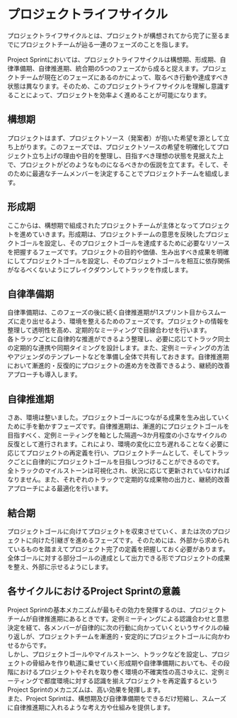 # プロジェクトライフサイクル

プロジェクトライフサイクルとは、プロジェクトが構想されてから完了に至るまでにプロジェクトチームが辿る一連のフェーズのことを指します。

Project Sprintにおいては、プロジェクトライフサイクルは構想期、形成期、自律準備期、自律推進期、統合期の5つのフェーズから成ると捉えます。プロジェクトチームが現在どのフェーズにあるのかによって、取るべき行動や達成すべき状態は異なります。そのため、このプロジェクトライフサイクルを理解し意識することによって、プロジェクトを効率よく進めることが可能になります。

## 構想期

プロジェクトはまず、プロジェクトソース（発案者）が抱いた希望を源として立ち上がります。このフェーズでは、プロジェクトソースの希望を明確化してプロジェクト立ち上げの理由や目的を整理し、目指すべき理想の状態を見据えた上で、プロジェクトがどのようなものになるべきかの仮説を立てます。そして、そのために最適なチームメンバーを決定することでプロジェクトチームを組成します。

## 形成期

ここからは、構想期で組成されたプロジェクトチームが主体となってプロジェクトを進めていきます。形成期は、プロジェクトチームの意思を反映したプロジェクトゴールを設定し、そのプロジェクトゴールを達成するために必要なリソースを把握するフェーズです。プロジェクトの目的や価値、生み出すべき成果を明確にしてプロジェクトゴールを設定し、そのプロジェクトゴールを相互に依存関係がなるべくないようにブレイクダウンしてトラックを作成します。

## 自律準備期

自律準備期は、このフェーズの後に続く自律推進期が1スプリント目からスムーズに走り出せるよう、環境を整えるためのフェーズです。プロジェクトの情報を整理して透明性を高め、定期的なミーティングで目線合わせを行います。  
各トラックごとに自律的な推進ができるよう整理し、必要に応じてトラック同士の定期的な連携や同期タイミングを設計します。また、定例ミーティングの方法やアジェンダのテンプレートなどを準備し全体で共有しておきます。自律推進期において漸進的・反復的にプロジェクトの進め方を改善できるよう、継続的改善アプローチも導入します。

## 自律推進期

さあ、環境は整いました。プロジェクトゴールにつながる成果を生み出していくために手を動かすフェーズです。自律推進期は、漸進的にプロジェクトゴールを目指すべく、定例ミーティングを軸とした隔週～3か月程度の小さなサイクルの反復として進行されます。これにより、環境の変化に立ち遅れることなく必要に応じてプロジェクトの再定義を行い、プロジェクトチームとして、そしてトラックごとに自律的にプロジェクトゴールを目指しつづけることができるのです。  
全トラックのマイルストーンは可視化され、状況に応じて更新されていなければなりません。また、それぞれのトラックで定期的な成果物の出力と、継続的改善アプローチによる最適化を行います。

## 結合期

プロジェクトゴールに向けてプロジェクトを収束させていく、または次のプロジェクトに向けた引継ぎを進めるフェーズです。そのためには、外部から求められているものを踏まえてプロジェクト完了の定義を把握しておく必要があります。全体ゴールに対する部分ゴールの達成として出力できる形でプロジェクトの成果を整え、外部に示せるようにします。

## 各サイクルにおけるProject Sprintの意義

Project Sprintの基本メカニズムが最もその効力を発揮するのは、プロジェクトチームが自律推進期にあるときです。定例ミーティングによる認識合わせと意思決定を経て、各メンバーが自律的に次の行動に向かっていくというサイクルの繰り返しが、プロジェクトチームを漸進的・安定的にプロジェクトゴールに向かわせるからです。  
しかし、プロジェクトゴールやマイルストーン、トラックなどを設定し、プロジェクトの骨組みを作り軌道に乗せていく形成期や自律準備期においても、その段階におけるプロジェクトやそれを取り巻く環境の不確実性の高さゆえに、定例ミーティングで都度環境に対する認識を揃えプロジェクトを再定義するというProject Sprintのメカニズムは、高い効果を発揮します。  
また、Project Sprintは、構想期及び自律準備期をできるだけ短縮し、スムーズに自律推進期に入れるような考え方や仕組みを提供します。　　
